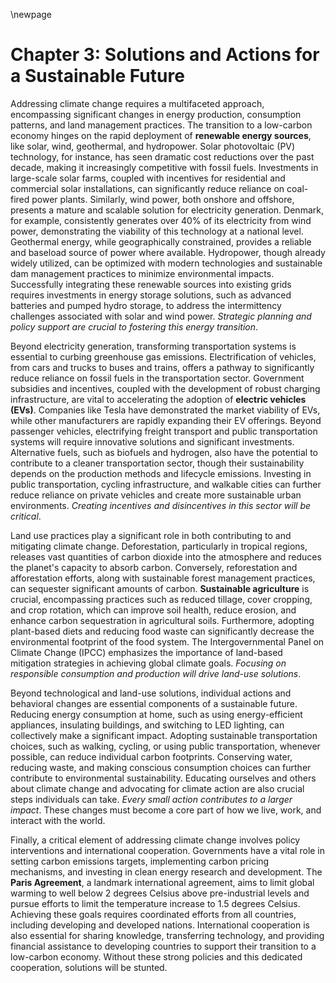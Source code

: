 \newpage

# Chapter 3: Solutions and Actions for a Sustainable Future

Addressing climate change requires a multifaceted approach, encompassing significant changes in energy production, consumption patterns, and land management practices. The transition to a low-carbon economy hinges on the rapid deployment of **renewable energy sources**, like solar, wind, geothermal, and hydropower. Solar photovoltaic (PV) technology, for instance, has seen dramatic cost reductions over the past decade, making it increasingly competitive with fossil fuels. Investments in large-scale solar farms, coupled with incentives for residential and commercial solar installations, can significantly reduce reliance on coal-fired power plants. Similarly, wind power, both onshore and offshore, presents a mature and scalable solution for electricity generation. Denmark, for example, consistently generates over 40% of its electricity from wind power, demonstrating the viability of this technology at a national level. Geothermal energy, while geographically constrained, provides a reliable and baseload source of power where available. Hydropower, though already widely utilized, can be optimized with modern technologies and sustainable dam management practices to minimize environmental impacts. Successfully integrating these renewable sources into existing grids requires investments in energy storage solutions, such as advanced batteries and pumped hydro storage, to address the intermittency challenges associated with solar and wind power. *Strategic planning and policy support are crucial to fostering this energy transition*.

Beyond electricity generation, transforming transportation systems is essential to curbing greenhouse gas emissions. Electrification of vehicles, from cars and trucks to buses and trains, offers a pathway to significantly reduce reliance on fossil fuels in the transportation sector. Government subsidies and incentives, coupled with the development of robust charging infrastructure, are vital to accelerating the adoption of **electric vehicles (EVs)**. Companies like Tesla have demonstrated the market viability of EVs, while other manufacturers are rapidly expanding their EV offerings. Beyond passenger vehicles, electrifying freight transport and public transportation systems will require innovative solutions and significant investments. Alternative fuels, such as biofuels and hydrogen, also have the potential to contribute to a cleaner transportation sector, though their sustainability depends on the production methods and lifecycle emissions. Investing in public transportation, cycling infrastructure, and walkable cities can further reduce reliance on private vehicles and create more sustainable urban environments. *Creating incentives and disincentives in this sector will be critical*.

Land use practices play a significant role in both contributing to and mitigating climate change. Deforestation, particularly in tropical regions, releases vast quantities of carbon dioxide into the atmosphere and reduces the planet's capacity to absorb carbon. Conversely, reforestation and afforestation efforts, along with sustainable forest management practices, can sequester significant amounts of carbon. **Sustainable agriculture** is crucial, encompassing practices such as reduced tillage, cover cropping, and crop rotation, which can improve soil health, reduce erosion, and enhance carbon sequestration in agricultural soils. Furthermore, adopting plant-based diets and reducing food waste can significantly decrease the environmental footprint of the food system. The Intergovernmental Panel on Climate Change (IPCC) emphasizes the importance of land-based mitigation strategies in achieving global climate goals. *Focusing on responsible consumption and production will drive land-use solutions*.

Beyond technological and land-use solutions, individual actions and behavioral changes are essential components of a sustainable future. Reducing energy consumption at home, such as using energy-efficient appliances, insulating buildings, and switching to LED lighting, can collectively make a significant impact. Adopting sustainable transportation choices, such as walking, cycling, or using public transportation, whenever possible, can reduce individual carbon footprints. Conserving water, reducing waste, and making conscious consumption choices can further contribute to environmental sustainability. Educating ourselves and others about climate change and advocating for climate action are also crucial steps individuals can take. *Every small action contributes to a larger impact*. These changes must become a core part of how we live, work, and interact with the world.

Finally, a critical element of addressing climate change involves policy interventions and international cooperation. Governments have a vital role in setting carbon emissions targets, implementing carbon pricing mechanisms, and investing in clean energy research and development. The **Paris Agreement**, a landmark international agreement, aims to limit global warming to well below 2 degrees Celsius above pre-industrial levels and pursue efforts to limit the temperature increase to 1.5 degrees Celsius. Achieving these goals requires coordinated efforts from all countries, including developing and developed nations. International cooperation is also essential for sharing knowledge, transferring technology, and providing financial assistance to developing countries to support their transition to a low-carbon economy. Without these strong policies and this dedicated cooperation, solutions will be stunted.